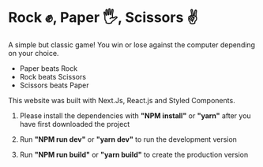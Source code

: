 # Rock ✊, Paper 🖐️, Scissors ✌️

A simple but classic game! You win or lose against the computer depending on your choice.

- Paper beats Rock
- Rock beats Scissors
- Scissors beats Paper

This website was built with Next.Js, React.js and Styled Components.

1. Please install the dependencies with <strong>"NPM install"</strong> or <strong>"yarn"</strong> after you have first downloaded the project

2. Run <strong>"NPM run dev"</strong> or <strong>"yarn dev"</strong> to run the development version

3. Run <strong>"NPM run build"</strong> or <strong>"yarn build"</strong> to create the production version

